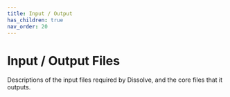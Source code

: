 ```yaml
---
title: Input / Output
has_children: true
nav_order: 20
---
```

# Input / Output Files

Descriptions of the input files required by Dissolve, and the core files that it outputs.
